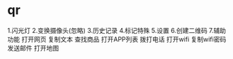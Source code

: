 # qr

1.闪光灯
2.变换摄像头(忽略)
3.历史记录
4.标记特殊
5.设置
6.创建二维码
7.辅助功能
    打开网页
    复制文本
    查找商品
    打开APP列表
    拨打电话
    打开wifi
    复制wifi密码
    发送邮件
    打开地图
    
    